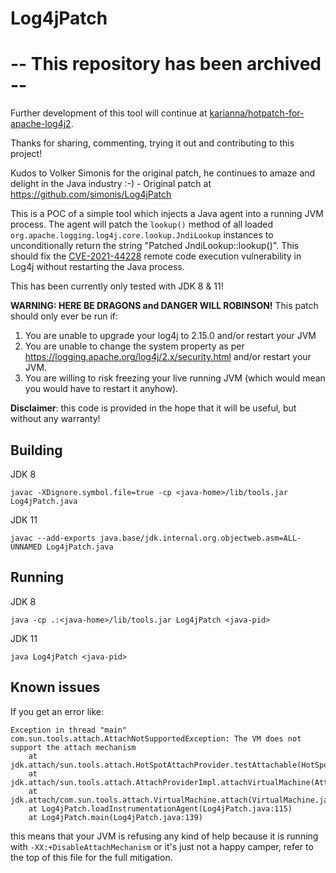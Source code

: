 # Log4jPatch

# -- This repository has been archived --

Further development of this tool will continue at [karianna/hotpatch-for-apache-log4j2](https://github.com/karianna/hotpatch-for-apache-log4j2).

Thanks for sharing, commenting, trying it out and contributing to this project!

Kudos to Volker Simonis for the original patch, he continues to amaze and 
delight in the Java industry :-) - Original patch at https://github.com/simonis/Log4jPatch

This is a POC of a simple tool which injects a Java agent into a running JVM process. 
The agent will patch the `lookup()` method of all loaded `org.apache.logging.log4j.core.lookup.JndiLookup` 
instances to unconditionally return the string "Patched JndiLookup::lookup()". 
This should fix the [CVE-2021-44228](https://www.randori.com/blog/cve-2021-44228/) 
remote code execution vulnerability in Log4j without restarting the Java process.

This has been currently only tested with JDK 8 & 11!

**WARNING: HERE BE DRAGONS and DANGER WILL ROBINSON!**
This patch should only ever be run if:

1. You are unable to upgrade your log4j to 2.15.0 and/or restart your JVM
2. You are unable to change the system property as per https://logging.apache.org/log4j/2.x/security.html and/or restart your JVM.
3. You are willing to risk freezing your live running JVM (which would mean you would have to restart it anyhow).

**Disclaimer**: this code is provided in the hope that it will be useful, but without any warranty!

## Building

JDK 8
```
javac -XDignore.symbol.file=true -cp <java-home>/lib/tools.jar Log4jPatch.java
```

JDK 11
```
javac --add-exports java.base/jdk.internal.org.objectweb.asm=ALL-UNNAMED Log4jPatch.java
```

## Running

JDK 8
```
java -cp .:<java-home>/lib/tools.jar Log4jPatch <java-pid>
```

JDK 11
```
java Log4jPatch <java-pid>
```

## Known issues

If you get an error like:
```
Exception in thread "main" com.sun.tools.attach.AttachNotSupportedException: The VM does not support the attach mechanism
	at jdk.attach/sun.tools.attach.HotSpotAttachProvider.testAttachable(HotSpotAttachProvider.java:153)
	at jdk.attach/sun.tools.attach.AttachProviderImpl.attachVirtualMachine(AttachProviderImpl.java:56)
	at jdk.attach/com.sun.tools.attach.VirtualMachine.attach(VirtualMachine.java:207)
	at Log4jPatch.loadInstrumentationAgent(Log4jPatch.java:115)
	at Log4jPatch.main(Log4jPatch.java:139)
```
this means that your JVM is refusing any kind of help because it is running with `-XX:+DisableAttachMechanism` or 
it's just not a happy camper, refer to the top of this file for the full mitigation.
